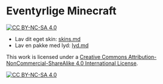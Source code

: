 # Eventyrlige Minecraft
[![CC BY-NC-SA 4.0][cc-by-nc-sa-shield]][cc-by-nc-sa]

* Lav dit eget skin: [skins.md](skins.md)
* Lav en pakke med lyd: [lyd.md](lyd.md)

This work is licensed under a
[Creative Commons Attribution-NonCommercial-ShareAlike 4.0 International License][cc-by-nc-sa].

[![CC BY-NC-SA 4.0][cc-by-nc-sa-image]][cc-by-nc-sa]

[cc-by-nc-sa]: http://creativecommons.org/licenses/by-nc-sa/4.0/
[cc-by-nc-sa-image]: https://licensebuttons.net/l/by-nc-sa/4.0/88x31.png
[cc-by-nc-sa-shield]: https://img.shields.io/badge/License-CC%20BY--NC--SA%204.0-lightgrey.svg

